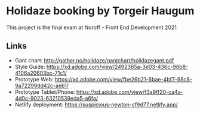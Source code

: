 # Holidaze booking by Torgeir Haugum
This project is the final exam at Noroff - Front End Development 2021 

## Links

* Gant chart: http://gather.no/holidaze/gantchart/holidazegant.pdf
* Style Guide: https://xd.adobe.com/view/2492365a-3e03-436c-96b8-4106a20603bc-71c1/
* Prototype Web: https://xd.adobe.com/view/fbe26b21-6bae-4bf7-98c8-9a72299dd42c-aeb1/
* Prototype Tablet/Phone: https://xd.adobe.com/view/f3a9ff20-ca4a-4d0c-9023-63210539eda5-a6fa/
* Netlify deployment: https://suspicious-newton-cf9d77.netlify.app/